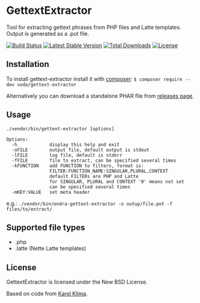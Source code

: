 GettextExtractor
================
Tool for extracting gettext phrases from PHP files and Latte templates. Output is generated as a .pot file.

[![Build Status](https://travis-ci.org/voda/gettext-extractor.svg?branch=master)](https://travis-ci.org/voda/gettext-extractor)
[![Latest Stable Version](https://poser.pugx.org/voda/gettext-extractor/v/stable)](https://packagist.org/packages/voda/gettext-extractor)
[![Total Downloads](https://poser.pugx.org/voda/gettext-extractor/downloads)](https://packagist.org/packages/voda/gettext-extractor)
[![License](https://poser.pugx.org/voda/gettext-extractor/license)](https://packagist.org/packages/voda/gettext-extractor)

Installation
------------
To install gettext-extractor install it with [composer](https://getcomposer.org/):
`$ composer require --dev voda/gettext-extractor`

Alternatively you can download a standalone PHAR file from [releases page](https://github.com/voda/gettext-extractor/releases).

Usage
-----
`./vendor/bin/gettext-extractor [options]`

	Options:
	  -h            display this help and exit
	  -oFILE        output file, default output is stdout
	  -lFILE        log file, default is stderr
	  -fFILE        file to extract, can be specified several times
	  -kFUNCTION    add FUNCTION to filters, format is:
	                FILTER:FUNCTION_NAME:SINGULAR,PLURAL,CONTEXT
	                default FILTERs are PHP and Latte
	                for SINGULAR, PLURAL and CONTEXT '0' means not set
	                can be specified several times
	  -mKEY:VALUE   set meta header

e.g.: `./vendor/bin/ondra-gettext-extractor -o outup/file.pot -f files/to/extract/`

Supported file types
--------------------
* .php
* .latte (Nette Latte templates)

License
-------
GettextExtractor is licensed under the New BSD License.

Based on code from [Karel Klíma](https://github.com/karelklima/gettext-extractor).
